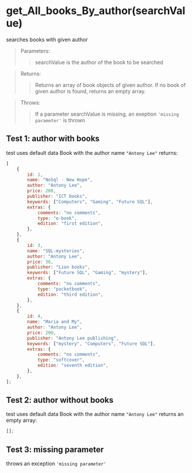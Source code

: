 # **get_All_books_By_author(searchValue)**

searches books with given author

> Parameters:
>
> > searchValue is the author of the book to be searched

> Returns:
>
> > Returns an array of book objects of given author. If no book of given author is found, returns an empty array.

> Throws:
>
> > If a parameter searchValue is missing, an exeption `'missing parameter'` is thrown

## Test 1: author with books

test uses default data
Book with the author name `"Antony Lee"` returns:

```js
[
	{
		id: 1,
		name: "NoSql - New Hope",
		author: "Antony Lee",
		price: 200,
		publisher: "ICT books",
		keywords: ["Computers", "Gaming", "Future SQL"],
		extras: {
			comments: "no comments",
			type: "e-book",
			edition: "first edition",
		},
	},
	{
		id: 3,
		name: "SQL-mysteries",
		author: "Antony Lee",
		price: 36,
		publisher: "Lion books",
		keywords: ["Future SQL", "Gaming", "mystery"],
		extras: {
			comments: "no comments",
			type: "pocketbook",
			edition: "third edition",
		},
	},
	{
		id: 4,
		name: "Maria and My",
		author: "Antony Lee",
		price: 200,
		publisher: "Antony Lee publishing",
		keywords: ["mystery", "Computers", "Future SQL"],
		extras: {
			comments: "no comments",
			type: "softcover",
			edition: "seventh edition",
		},
	},
];
```

## Test 2: author without books

test uses default data
Book with the author name `"Antony Lee"` returns an empty array:

```js
[];
```

## Test 3: missing parameter

throws an exception `'missing parameter'`
